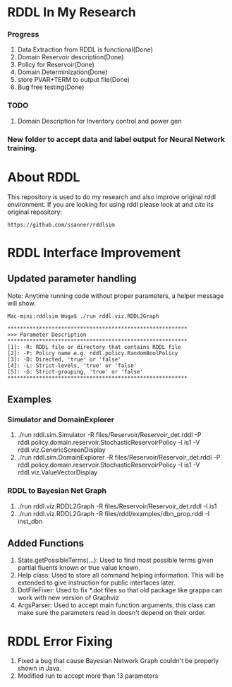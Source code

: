 RDDL In My Research
===============================================
### Progress
1. Data Extraction from RDDL is functional(Done)
2. Domain Reservoir description(Done)
3. Policy for Reservoir(Done)
4. Domain Determinization(Done)
5. store PVAR+TERM to output file(Done)
6. Bug free testing(Done)

### TODO
1. Domain Description for Inventory control and power gen

### New folder to accept data and label output for Neural Network training.

About RDDL
===============================================
This repository is used to do my research and also improve original rddl environment. If you are looking for using rddl please look at and *cite* its original repository:
```
https://github.com/ssanner/rddlsim
```

RDDL Interface Improvement
===============================================

## Updated parameter handling

Note: Anytime running code without proper parameters, a helper message will show.
```
Mac-mini:rddlsim Wuga$ ./run rddl.viz.RDDL2Graph

*********************************************************
>>> Parameter Description
*********************************************************
[1]: -R: RDDL file or directory that contains RDDL file
[2]: -P: Policy name e.g. rddl.policy.RandomBoolPolicy
[3]: -D: Directed, 'true' or 'false'
[4]: -L: Strict-levels, 'true' or 'false'
[5]: -G: Strict-grouping, 'true' or 'false'
*********************************************************
```

## Examples

### Simulator and DomainExplorer

1. ./run rddl.sim.Simulator -R files/Reservoir/Reservoir_det.rddl -P rddl.policy.domain.reservoir.StochasticReservoirPolicy -I is1 -V rddl.viz.GenericScreenDisplay
2. ./run rddl.sim.DomainExplorer -R files/Reservoir/Reservoir_det.rddl -P rddl.policy.domain.reservoir.StochasticReservoirPolicy -I is1 -V rddl.viz.ValueVectorDisplay

### RDDL to Bayesian Net Graph
1. ./run rddl.viz.RDDL2Graph -R files/Reservoir/Reservoir_det.rddl -I is1
2. ./run rddl.viz.RDDL2Graph -R files/rddl/examples/dbn_prop.rddl -I inst_dbn

## Added Functions
1. State.getPossibleTerms(...): Used to find most possible terms given partial fluents known or true value known.
2. Help class: Used to store all command helping information. This will be extended to give instruction for public interfaces later.
3. DotFileFixer: Used to fix *.dot files so that old package like grappa can work with new version of Graphviz
4. ArgsParser: Used to accept main function arguments, this class can make sure the parameters read in doesn't depend on their order.

RDDL Error Fixing
===============================================
1. Fixed a bug that cause Bayesian Network Graph couldn't be properly shown in Java.
2. Modified run to accept more than 13 parameters


